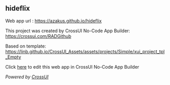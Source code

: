 ## hideflix
Web app url : https://azakus.github.io/hideflix

This project was created by CrossUI No-Code App Builder: https://crossui.com/RADGithub

Based on template: https://linb.github.io/CrossUI_Assets/assets/projects/Simple/xui_project_tpl_Empty

Click [here](https://crossui.com/RADGithub/#!from=github&owner=azakus&repo=hideflix) to edit this web app in CrossUI No-Code App Builder

<i>Powered by [CrossUI](https://crossui.com)</i>
